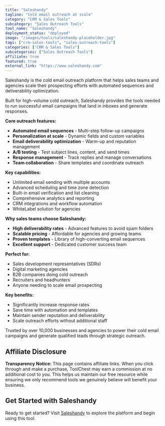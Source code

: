 ```yaml
---
title: "Saleshandy"
tagline: "Cold email outreach at scale"
category: "CRM & Sales Tools"
subcategory: "Sales Outreach Tools"
tool_name: "Saleshandy"
deployment_status: "deployed"
image: "/images/tools/saleshandy-placeholder.jpg"
tags: ["crm-sales-tools", "sales-outreach-tools"]
categories: ["CRM & Sales Tools"]
subcategories: ["Sales Outreach Tools"]
affiliate: true
featured: true
external_link: "https://www.saleshandy.com"
---
```

Saleshandy is the cold email outreach platform that helps sales teams and agencies scale their prospecting efforts with automated sequences and deliverability optimization.

Built for high-volume cold outreach, Saleshandy provides the tools needed to run successful email campaigns that land in inboxes and generate responses.

**Core outreach features:**
- **Automated email sequences** - Multi-step follow-up campaigns
- **Personalization at scale** - Dynamic fields and custom variables
- **Email deliverability optimization** - Warm-up and reputation management
- **A/B testing** - Test subject lines, content, and send times
- **Response management** - Track replies and manage conversations
- **Team collaboration** - Share templates and coordinate outreach

**Key capabilities:**
- Unlimited email sending with multiple accounts
- Advanced scheduling and time zone detection
- Built-in email verification and list cleaning
- Comprehensive analytics and reporting
- CRM integrations and workflow automation
- WhiteLabel solution for agencies

**Why sales teams choose Saleshandy:**
- **High deliverability rates** - Advanced features to avoid spam folders
- **Scalable pricing** - Affordable for agencies and growing teams
- **Proven templates** - Library of high-converting email sequences
- **Excellent support** - Dedicated customer success team

**Perfect for:**
- Sales development representatives (SDRs)
- Digital marketing agencies
- B2B companies doing cold outreach
- Recruiters and headhunters
- Anyone needing to scale email prospecting

**Key benefits:**
- Significantly increase response rates
- Save time with automation and templates
- Maintain sender reputation and deliverability
- Scale outreach efforts without additional staff

Trusted by over 10,000 businesses and agencies to power their cold email campaigns and generate qualified leads through strategic outreach.


## Affiliate Disclosure

**Transparency Notice:** This page contains affiliate links. When you click through and make a purchase, ToolChest may earn a commission at no additional cost to you. This helps us maintain our free resource while ensuring we only recommend tools we genuinely believe will benefit your business.

## Get Started with Saleshandy

Ready to get started? Visit [Saleshandy](https://www.saleshandy.com) to explore the platform and begin using this tool.